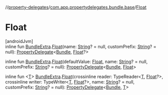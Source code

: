 //[property-delegates](../../index.md)/[com.app.propertydelegates.bundle.base](index.md)/[Float](-float.md)

# Float

[androidJvm]\
inline fun [BundleExtra](../com.app.propertydelegates.bundle/-bundle-extra/index.md).[Float](-float.md)(name: [String](https://kotlinlang.org/api/latest/jvm/stdlib/kotlin/-string/index.html)? = null, customPrefix: [String](https://kotlinlang.org/api/latest/jvm/stdlib/kotlin/-string/index.html)? = null): [PropertyDelegate](../com.app.propertydelegates/-property-delegate/index.md)<[Bundle](https://developer.android.com/reference/kotlin/android/os/Bundle.html), [Float](https://kotlinlang.org/api/latest/jvm/stdlib/kotlin/-float/index.html)?>

inline fun [BundleExtra](../com.app.propertydelegates.bundle/-bundle-extra/index.md).[Float](-float.md)(defaultValue: [Float](https://kotlinlang.org/api/latest/jvm/stdlib/kotlin/-float/index.html), name: [String](https://kotlinlang.org/api/latest/jvm/stdlib/kotlin/-string/index.html)? = null, customPrefix: [String](https://kotlinlang.org/api/latest/jvm/stdlib/kotlin/-string/index.html)? = null): [PropertyDelegate](../com.app.propertydelegates/-property-delegate/index.md)<[Bundle](https://developer.android.com/reference/kotlin/android/os/Bundle.html), [Float](https://kotlinlang.org/api/latest/jvm/stdlib/kotlin/-float/index.html)>

inline fun <[T](-float.md)> [BundleExtra](../com.app.propertydelegates.bundle/-bundle-extra/index.md).[Float](-float.md)(crossinline reader: TypeReader<[T](-float.md), [Float](https://kotlinlang.org/api/latest/jvm/stdlib/kotlin/-float/index.html)?>, crossinline writer: TypeWriter<[T](-float.md), [Float](https://kotlinlang.org/api/latest/jvm/stdlib/kotlin/-float/index.html)?>, name: [String](https://kotlinlang.org/api/latest/jvm/stdlib/kotlin/-string/index.html)? = null, customPrefix: [String](https://kotlinlang.org/api/latest/jvm/stdlib/kotlin/-string/index.html)? = null): [PropertyDelegate](../com.app.propertydelegates/-property-delegate/index.md)<[Bundle](https://developer.android.com/reference/kotlin/android/os/Bundle.html), [T](-float.md)>
